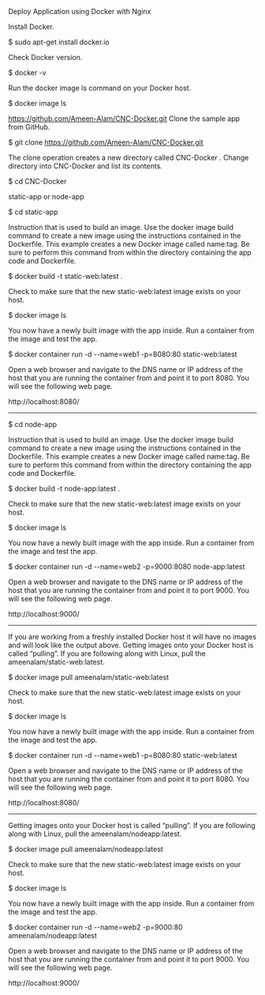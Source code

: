 Deploy Application using Docker with Nginx

Install Docker.

$ sudo apt-get install docker.io

Check Docker version.

$ docker -v

Run the docker image ls command on your Docker host.

$ docker image ls

https://github.com/Ameen-Alam/CNC-Docker.git Clone the sample app from GitHub.

$ git clone https://github.com/Ameen-Alam/CNC-Docker.git

The clone operation creates a new directory called CNC-Docker . Change directory into CNC-Docker and list its contents.

$ cd CNC-Docker

static-app or node-app

$ cd static-app

Instruction that is used to build an image. Use the docker image build command to create a new image using the instructions contained in the Dockerfile. This example creates a new Docker image called name:tag. Be sure to perform this command from within the directory containing the app code and Dockerfile.

$ docker build -t static-web:latest .

Check to make sure that the new static-web:latest image exists on your host.

$ docker image ls

You now have a newly built image with the app inside. Run a container from the image and test the app.

$ docker container run -d --name=web1 -p=8080:80 static-web:latest

Open a web browser and navigate to the DNS name or IP address of the host that you are running the container from and point it to port 8080. You will see the following web page.

http://localhost:8080/

----------------------------------------------------

$ cd node-app

Instruction that is used to build an image. Use the docker image build command to create a new image using the instructions contained in the Dockerfile. This example creates a new Docker image called name:tag. Be sure to perform this command from within the directory containing the app code and Dockerfile.

$ docker build -t node-app:latest .

Check to make sure that the new static-web:latest image exists on your host.

$ docker image ls

You now have a newly built image with the app inside. Run a container from the image and test the app.

$ docker container run -d --name=web2 -p=9000:8080 node-app:latest

Open a web browser and navigate to the DNS name or IP address of the host that you are running the container from and point it to port 9000. You will see the following web page.

http://localhost:9000/

----------------------------------------------------

If you are working from a freshly installed Docker host it will have no images and will look like the output above.
Getting images onto your Docker host is called “pulling”. If you are following along with Linux, pull the ameenalam/static-web:latest.

$ docker image pull ameenalam/static-web:latest

Check to make sure that the new static-web:latest image exists on your host.

$ docker image ls

You now have a newly built image with the app inside. Run a container from the image and test the app.

$ docker container run -d --name=web1 -p=8080:80 static-web:latest

Open a web browser and navigate to the DNS name or IP address of the host that you are running the container from and point it to port 8080. You will see the following web page.

http://localhost:8080/

----------------------------------------------------

Getting images onto your Docker host is called “pulling”. If you are following along with Linux, pull the ameenalam/nodeapp:latest.

$ docker image pull ameenalam/nodeapp:latest

Check to make sure that the new static-web:latest image exists on your host.

$ docker image ls

You now have a newly built image with the app inside. Run a container from the image and test the app.

$ docker container run -d --name=web2 -p=9000:80 ameenalam/nodeapp:latest

Open a web browser and navigate to the DNS name or IP address of the host that you are running the container from and point it to port 9000. You will see the following web page.

http://localhost:9000/
